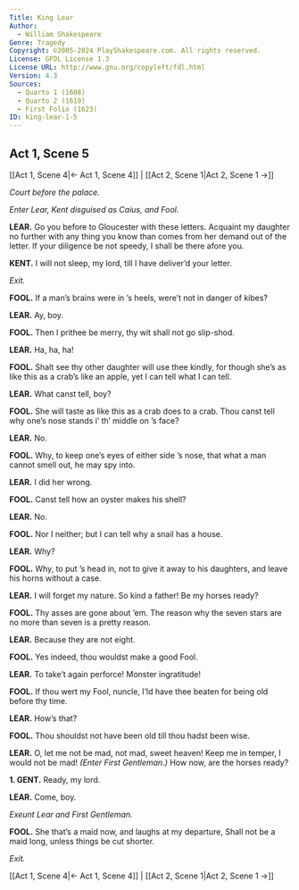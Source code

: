 ```yaml
---
Title: King Lear
Author: 
  - William Shakespeare
Genre: Tragedy
Copyright: ©2005-2024 PlayShakespeare.com. All rights reserved.
License: GFDL License 1.3
License URL: http://www.gnu.org/copyleft/fdl.html
Version: 4.3
Sources:
  - Quarto 1 (1608)
  - Quarto 2 (1619)
  - First Folio (1623)
ID: king-lear-1-5
---
```


## Act 1, Scene 5
[[Act 1, Scene 4|← Act 1, Scene 4]] | [[Act 2, Scene 1|Act 2, Scene 1 →]]

*Court before the palace.*

*Enter Lear, Kent disguised as Caius, and Fool.*

**LEAR.**
Go you before to Gloucester with these letters. Acquaint my daughter no further with any thing you know than comes from her demand out of the letter. If your diligence be not speedy, I shall be there afore you.

**KENT.**
I will not sleep, my lord, till I have deliver’d your letter.

*Exit.*

**FOOL.**
If a man’s brains were in ’s heels, were’t not in danger of kibes?

**LEAR.**
Ay, boy.

**FOOL.**
Then I prithee be merry, thy wit shall not go slip-shod.

**LEAR.**
Ha, ha, ha!

**FOOL.**
Shalt see thy other daughter will use thee kindly, for though she’s as like this as a crab’s like an apple, yet I can tell what I can tell.

**LEAR.**
What canst tell, boy?

**FOOL.**
She will taste as like this as a crab does to a crab. Thou canst tell why one’s nose stands i’ th’ middle on ’s face?

**LEAR.**
No.

**FOOL.**
Why, to keep one’s eyes of either side ’s nose, that what a man cannot smell out, he may spy into.

**LEAR.**
I did her wrong.

**FOOL.**
Canst tell how an oyster makes his shell?

**LEAR.**
No.

**FOOL.**
Nor I neither; but I can tell why a snail has a house.

**LEAR.**
Why?

**FOOL.**
Why, to put ’s head in, not to give it away to his daughters, and leave his horns without a case.

**LEAR.**
I will forget my nature. So kind a father! Be my horses ready?

**FOOL.**
Thy asses are gone about ’em. The reason why the seven stars are no more than seven is a pretty reason.

**LEAR.**
Because they are not eight.

**FOOL.**
Yes indeed, thou wouldst make a good Fool.

**LEAR.**
To take’t again perforce! Monster ingratitude!

**FOOL.**
If thou wert my Fool, nuncle, I’ld have thee beaten for being old before thy time.

**LEAR.**
How’s that?

**FOOL.**
Thou shouldst not have been old till thou hadst been wise.

**LEAR.**
O, let me not be mad, not mad, sweet heaven!
Keep me in temper, I would not be mad!
*(Enter First Gentleman.)*
How now, are the horses ready?

**1. GENT.**
Ready, my lord.

**LEAR.**
Come, boy.

*Exeunt Lear and First Gentleman.*

**FOOL.**
She that’s a maid now, and laughs at my departure,
Shall not be a maid long, unless things be cut shorter.

*Exit.*

[[Act 1, Scene 4|← Act 1, Scene 4]] | [[Act 2, Scene 1|Act 2, Scene 1 →]]